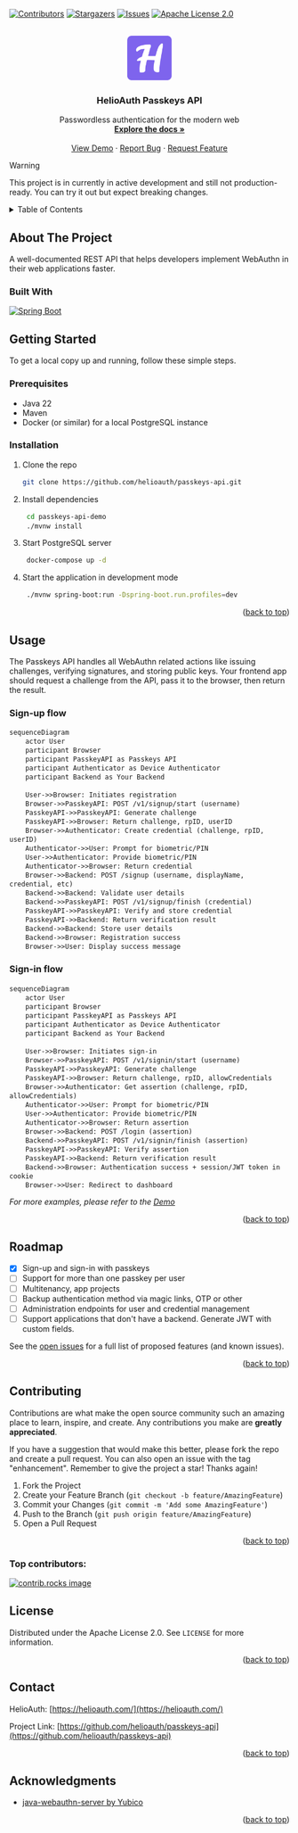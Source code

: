 <a id="readme-top"></a>

<!-- PROJECT SHIELDS -->
<!--
*** I'm using markdown "reference style" links for readability.
*** Reference links are enclosed in brackets [ ] instead of parentheses ( ).
*** See the bottom of this document for the declaration of the reference variables
*** for contributors-url, forks-url, etc. This is an optional, concise syntax you may use.
*** https://www.markdownguide.org/basic-syntax/#reference-style-links
-->
[![Contributors][contributors-shield]][contributors-url]
[![Stargazers][stars-shield]][stars-url]
[![Issues][issues-shield]][issues-url]
[![Apache License 2.0][license-shield]][license-url]



<!-- PROJECT LOGO -->
<br />
<div align="center">
  <a href="https://github.com/helioauth/passkeys-api">
    <img src="docs/assets/logo.svg" alt="Logo" width="80" height="80">
  </a>

<h3 align="center">HelioAuth Passkeys API</h3>

  <p align="center">
    Passwordless authentication for the modern web
    <br />
    <a href="https://docs.helioauth.com/"><strong>Explore the docs »</strong></a>
    <br />
    <br />
    <a href="https://demo.usepasskeys.dev/">View Demo</a>
    ·
    <a href="https://github.com/helioauth/passkeys-api/issues/new?labels=bug&template=bug-report---.md">Report Bug</a>
    ·
    <a href="https://github.com/helioauth/passkeys-api/issues/new?labels=enhancement&template=feature-request---.md">Request Feature</a>
  </p>
</div>


> [!WARNING]
> This project is in currently in active development and still not production-ready. You can try it out but expect breaking changes.

<!-- TABLE OF CONTENTS -->
<details>
  <summary>Table of Contents</summary>
  <ol>
    <li>
      <a href="#about-the-project">About The Project</a>
      <ul>
        <li><a href="#built-with">Built With</a></li>
      </ul>
    </li>
    <li>
      <a href="#getting-started">Getting Started</a>
      <ul>
        <li><a href="#prerequisites">Prerequisites</a></li>
        <li><a href="#installation">Installation</a></li>
      </ul>
    </li>
    <li><a href="#usage">Usage</a></li>
    <li><a href="#roadmap">Roadmap</a></li>
    <li><a href="#contributing">Contributing</a></li>
    <li><a href="#license">License</a></li>
    <li><a href="#contact">Contact</a></li>
    <li><a href="#acknowledgments">Acknowledgments</a></li>
  </ol>
</details>



<!-- ABOUT THE PROJECT -->
## About The Project

A well-documented REST API that helps developers implement WebAuthn in their web applications faster.



### Built With

 [![Spring Boot][Spring-Boot]][Spring-Boot-url]



<!-- GETTING STARTED -->
## Getting Started

To get a local copy up and running, follow these simple steps.

### Prerequisites

 * Java 22
 * Maven
 * Docker (or similar) for a local PostgreSQL instance

### Installation


1. Clone the repo
   ```sh
   git clone https://github.com/helioauth/passkeys-api.git
   ```
2. Install dependencies
   ```sh
    cd passkeys-api-demo
    ./mvnw install
   ```
3. Start PostgreSQL server

   ```bash
    docker-compose up -d
   ```

4. Start the application in development mode
   ```sh
    ./mvnw spring-boot:run -Dspring-boot.run.profiles=dev
   ```

<p align="right">(<a href="#readme-top">back to top</a>)</p>


<!-- USAGE EXAMPLES -->
## Usage

The Passkeys API handles all WebAuthn related actions like issuing challenges,
verifying signatures, and storing public keys.
Your frontend app should request a challenge from the API, pass it to the browser, then return the result.

### Sign-up flow

```mermaid
sequenceDiagram
    actor User
    participant Browser
    participant PasskeyAPI as Passkeys API
    participant Authenticator as Device Authenticator
    participant Backend as Your Backend

    User->>Browser: Initiates registration
    Browser->>PasskeyAPI: POST /v1/signup/start (username)
    PasskeyAPI->>PasskeyAPI: Generate challenge
    PasskeyAPI->>Browser: Return challenge, rpID, userID
    Browser->>Authenticator: Create credential (challenge, rpID, userID)
    Authenticator->>User: Prompt for biometric/PIN
    User->>Authenticator: Provide biometric/PIN
    Authenticator->>Browser: Return credential
    Browser->>Backend: POST /signup (username, displayName, credential, etc)
    Backend->>Backend: Validate user details
    Backend->>PasskeyAPI: POST /v1/signup/finish (credential)
    PasskeyAPI->>PasskeyAPI: Verify and store credential
    PasskeyAPI->>Backend: Return verification result
    Backend->>Backend: Store user details
    Backend->>Browser: Registration success
    Browser->>User: Display success message
```

### Sign-in flow

```mermaid
sequenceDiagram
    actor User
    participant Browser
    participant PasskeyAPI as Passkeys API
    participant Authenticator as Device Authenticator
    participant Backend as Your Backend

    User->>Browser: Initiates sign-in
    Browser->>PasskeyAPI: POST /v1/signin/start (username)
    PasskeyAPI->>PasskeyAPI: Generate challenge
    PasskeyAPI->>Browser: Return challenge, rpID, allowCredentials
    Browser->>Authenticator: Get assertion (challenge, rpID, allowCredentials)
    Authenticator->>User: Prompt for biometric/PIN
    User->>Authenticator: Provide biometric/PIN
    Authenticator->>Browser: Return assertion
    Browser->>Backend: POST /login (assertion)
    Backend->>PasskeyAPI: POST /v1/signin/finish (assertion)
    PasskeyAPI->>PasskeyAPI: Verify assertion
    PasskeyAPI->>Backend: Return verification result
    Backend->>Browser: Authentication success + session/JWT token in cookie
    Browser->>User: Redirect to dashboard
```

_For more examples, please refer to the [Demo](https://github.com/helioauth/passkeys-api-demo)_

<p align="right">(<a href="#readme-top">back to top</a>)</p>



<!-- ROADMAP -->
## Roadmap

- [x] Sign-up and sign-in with passkeys
- [ ] Support for more than one passkey per user
- [ ] Multitenancy, app projects
- [ ] Backup authentication method via magic links, OTP or other
- [ ] Administration endpoints for user and credential management
- [ ] Support applications that don't have a backend. Generate JWT with custom fields.

See the [open issues](https://github.com/helioauth/passkeys-api/issues) for a full list of proposed features (and known issues).

<p align="right">(<a href="#readme-top">back to top</a>)</p>



<!-- CONTRIBUTING -->
## Contributing

Contributions are what make the open source community such an amazing place to learn, inspire, and create. Any contributions you make are **greatly appreciated**.

If you have a suggestion that would make this better, please fork the repo and create a pull request.
You can also open an issue with the tag "enhancement". Remember to give the project a star! Thanks again!

1. Fork the Project
2. Create your Feature Branch (`git checkout -b feature/AmazingFeature`)
3. Commit your Changes (`git commit -m 'Add some AmazingFeature'`)
4. Push to the Branch (`git push origin feature/AmazingFeature`)
5. Open a Pull Request

<p align="right">(<a href="#readme-top">back to top</a>)</p>

### Top contributors:

<a href="https://github.com/helioauth/passkeys-api/graphs/contributors">
  <img src="https://contrib.rocks/image?repo=helioauth/passkeys-api" alt="contrib.rocks image" />
</a>



<!-- LICENSE -->
## License

Distributed under the Apache License 2.0. See `LICENSE` for more information.

<p align="right">(<a href="#readme-top">back to top</a>)</p>



<!-- CONTACT -->
## Contact

HelioAuth: [https://helioauth.com/](https://helioauth.com/)

Project Link: [https://github.com/helioauth/passkeys-api](https://github.com/helioauth/passkeys-api)

<p align="right">(<a href="#readme-top">back to top</a>)</p>



<!-- ACKNOWLEDGMENTS -->
## Acknowledgments

* [java-webauthn-server by Yubico](https://github.com/Yubico/java-webauthn-server)

<p align="right">(<a href="#readme-top">back to top</a>)</p>



<!-- MARKDOWN LINKS & IMAGES -->
<!-- https://www.markdownguide.org/basic-syntax/#reference-style-links -->
[contributors-shield]: https://img.shields.io/github/contributors/helioauth/passkeys-api.svg?style=for-the-badge
[contributors-url]: https://github.com/helioauth/passkeys-api/graphs/contributors
[stars-shield]: https://img.shields.io/github/stars/helioauth/passkeys-api.svg?style=for-the-badge
[stars-url]: https://github.com/helioauth/passkeys-api/stargazers
[issues-shield]: https://img.shields.io/github/issues/helioauth/passkeys-api.svg?style=for-the-badge
[issues-url]: https://github.com/helioauth/passkeys-api/issues
[license-shield]: https://img.shields.io/github/license/helioauth/passkeys-api.svg?style=for-the-badge
[license-url]: https://github.com/helioauth/passkeys-api/blob/master/LICENSE
[Spring-Boot]: https://img.shields.io/badge/Spring-Boot-6DB33F?style=for-the-badge&logo=spring&logoColor=6DB33F
[Spring-Boot-url]: https://spring.io/projects/spring-boot
